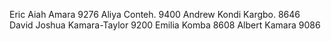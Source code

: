 Eric Aiah Amara 9276
Aliya Conteh.   9400
Andrew Kondi Kargbo. 8646
David Joshua Kamara-Taylor 9200
Emilia Komba 8608
Albert Kamara 9086

